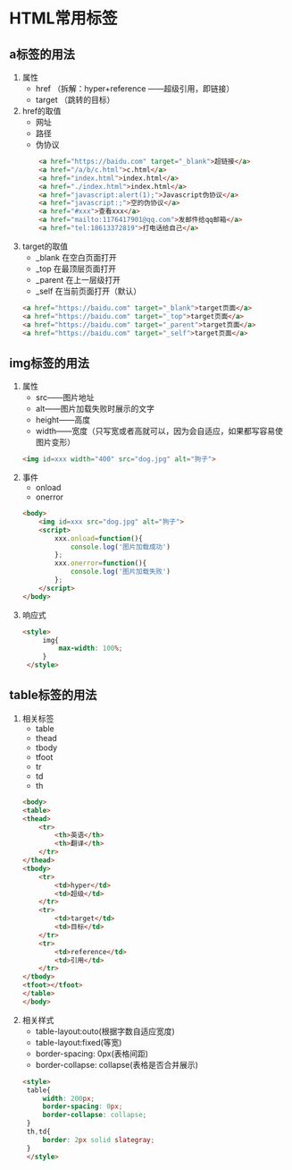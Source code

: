 # HTML常用标签

## a标签的用法

1. 属性
   * href （拆解：hyper+reference ——超级引用，即链接）
   * target （跳转的目标）
2. href的取值
   * 网址
   * 路径
   * 伪协议
    ```html
        <a href="https://baidu.com" target="_blank">超链接</a>
        <a href="/a/b/c.html">c.html</a>
        <a href="index.html">index.html</a>
        <a href="./index.html">index.html</a>
        <a href="javascript:alert(1);">Javascript伪协议</a>
        <a href="javascript:;">空的伪协议</a>
        <a href="#xxx">查看xxx</a>
        <a href="mailto:1176417901@qq.com">发邮件给qq邮箱</a>
        <a href="tel:18613372819">打电话给自己</a>
    ```
3. target的取值
   * _blank  在空白页面打开
   * _top  在最顶层页面打开
   * _parent  在上一层级打开
   * _self  在当前页面打开（默认）
   ```html
   <a href="https://baidu.com" target="_blank">target页面</a>
   <a href="https://baidu.com" target="_top">target页面</a>
   <a href="https://baidu.com" target="_parent">target页面</a>
   <a href="https://baidu.com" target="_self">target页面</a>
   ```

## img标签的用法
1. 属性
   * src——图片地址
   * alt——图片加载失败时展示的文字
   * height——高度
   * width——宽度（只写宽或者高就可以，因为会自适应，如果都写容易使图片变形）
    ```html
    <img id=xxx width="400" src="dog.jpg" alt="狗子">
    ```
2. 事件
   * onload
   * onerror
    ```html
    <body>
        <img id=xxx src="dog.jpg" alt="狗子">
        <script>
            xxx.onload=function(){
                console.log('图片加载成功')
            };
            xxx.onerror=function(){
                console.log('图片加载失败')
            };
        </script>
    </body>
    ```
3. 响应式
   ```html
   <style>
        img{
            max-width: 100%;
        }
    </style>
   ```
## table标签的用法
1. 相关标签
   * table
   * thead
   * tbody
   * tfoot
   * tr
   * td
   * th
    ```html
    <body>
    <table>
    <thead>
        <tr>
            <th>英语</th>
            <th>翻译</th>
        </tr>
    </thead>
    <tbody>
        <tr>
            <td>hyper</td>
            <td>超级</td>
        </tr>
        <tr>
            <td>target</td>
            <td>目标</td>
        </tr>
        <tr>
            <td>reference</td>
            <td>引用</td>
        </tr>
    </tbody>
    <tfoot></tfoot>
    </table>
    </body>
    ```
2. 相关样式
   * table-layout:outo(根据字数自适应宽度)
   * table-layout:fixed(等宽)
   * border-spacing: 0px(表格间距)
   * border-collapse: collapse(表格是否合并展示)
   ```html
   <style>
    table{
        width: 200px;
        border-spacing: 0px;
        border-collapse: collapse;
    }
    th,td{
        border: 2px solid slategray;
    }
    </style>
    ```